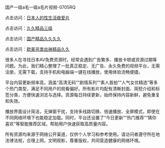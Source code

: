 国产一级a毛一级a毛片视频-0705RQ

点击访问：<a href="https://gsd-agv.pages.dev/">日本人的性生活做爱片</a>

点击访问：<a href="https://gda-c7m.pages.dev/">久久精品三级</a>

点击访问：<a href="https://tfda.pages.dev/">国产精品久久久久</a>

点击访问：<a href="https://bsdf-5f5.pages.dev/">欧美另类丝袜精品久久</a>

很多人在寻找日本AV免费资源时，经常会遇到广告繁多、播放卡顿或资源过期等问题。为此，我们精心整理了一批真正稳定、无广告、永久免费的视频平台，无需注册，无需下载，支持手机和电脑端一键在线播放，使用体验流畅便捷。

平台内容更新频率高，涵盖“高清无码”“剧情系列”“素人首拍”“人气女优精选”等多个热门类型，满足不同用户的观看偏好。所有影片均配有清晰封面、简短介绍和标签分类，方便快速浏览与选择。资源每日持续更新，始终保持内容新鲜，避免重复和失效。

播放界面设计简洁，无弹窗干扰，支持多线路切换、倍速播放、全屏模式，即使在不同网络环境下也能稳定加载。同时，平台还设置了“今日更新”“热门推荐”“猜你喜欢”等智能推荐区域，帮助用户快速获取高质量内容。

所有资源均来源于网络公开渠道，仅供个人学习和参考使用。请访问者遵守所在地法律法规，合理上网，文明观影，尊重版权，共同营造健康的网络环境。

<span style="display:none;">[Canonical link](https://github.com/W20250705/So14 ）</span>
